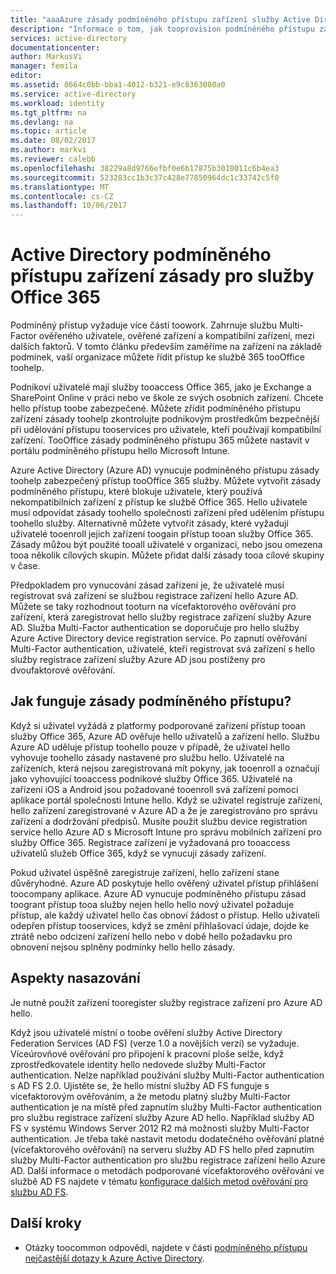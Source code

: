 ```yaml
---
title: "aaaAzure zásady podmíněného přístupu zařízení služby Active Directory pro služby Office 365 | Microsoft Docs"
description: "Informace o tom, jak tooprovision podmíněného přístupu zařízení zásady toohelp zabezpečit podnikové prostředky, při zachování tooservices dodržování předpisů a přístup uživatele."
services: active-directory
documentationcenter: 
author: MarkusVi
manager: femila
editor: 
ms.assetid: 8664c0bb-bba1-4012-b321-e9c8363080a0
ms.service: active-directory
ms.workload: identity
ms.tgt_pltfrm: na
ms.devlang: na
ms.topic: article
ms.date: 08/02/2017
ms.author: markvi
ms.reviewer: calebb
ms.openlocfilehash: 38229a8d9766efbf0e6b17875b3018011c6b4ea3
ms.sourcegitcommit: 523283cc1b3c37c428e77850964dc1c33742c5f0
ms.translationtype: MT
ms.contentlocale: cs-CZ
ms.lasthandoff: 10/06/2017
---
```

# <a name="active-directory-conditional-access-device-policies-for-office-365-services"></a>Active Directory podmíněného přístupu zařízení zásady pro služby Office 365

Podmíněný přístup vyžaduje více částí toowork. Zahrnuje službu Multi-Factor ověřeného uživatele, ověřené zařízení a kompatibilní zařízení, mezi dalších faktorů. V tomto článku především zaměříme na zařízení na základě podmínek, vaší organizace můžete řídit přístup ke službě 365 tooOffice toohelp. 

Podnikoví uživatelé mají služby tooaccess Office 365, jako je Exchange a SharePoint Online v práci nebo ve škole ze svých osobních zařízení. Chcete hello přístup toobe zabezpečené. Můžete zřídit podmíněného přístupu zařízení zásady toohelp zkontrolujte podnikovým prostředkům bezpečnější při udělování přístupu tooservices pro uživatele, kteří používají kompatibilní zařízení. TooOffice zásady podmíněného přístupu 365 můžete nastavit v portálu podmíněného přístupu hello Microsoft Intune.

Azure Active Directory (Azure AD) vynucuje podmíněného přístupu zásady toohelp zabezpečený přístup tooOffice 365 služby. Můžete vytvořit zásady podmíněného přístupu, které blokuje uživatele, který používá nekompatibilních zařízení z přístup ke službě Office 365. Hello uživatele musí odpovídat zásady toohello společnosti zařízení před udělením přístupu toohello služby. Alternativně můžete vytvořit zásady, které vyžadují uživatelé tooenroll jejich zařízení toogain přístup tooan služby Office 365. Zásady můžou být použité tooall uživatelé v organizaci, nebo jsou omezena tooa několik cílových skupin. Můžete přidat další zásady tooa cílové skupiny v čase.

Předpokladem pro vynucování zásad zařízení je, že uživatelé musí registrovat svá zařízení se službou registrace zařízení hello Azure AD. Můžete se taky rozhodnout tooturn na vícefaktorového ověřování pro zařízení, která zaregistrovat hello služby registrace zařízení služby Azure AD. Služba Multi-Factor authentication se doporučuje pro hello služby Azure Active Directory device registration service. Po zapnutí ověřování Multi-Factor authentication, uživatelé, kteří registrovat svá zařízení s hello služby registrace zařízení služby Azure AD jsou postiženy pro dvoufaktorové ověřování.

## <a name="how-does-a-conditional-access-policy-work"></a>Jak funguje zásady podmíněného přístupu?

Když si uživatel vyžádá z platformy podporované zařízení přístup tooan služby Office 365, Azure AD ověřuje hello uživatelů a zařízení hello. Službu Azure AD uděluje přístup toohello pouze v případě, že uživatel hello vyhovuje toohello zásady nastavené pro službu hello. Uživatelé na zařízeních, která nejsou zaregistrovaná mít pokyny, jak tooenroll a označují jako vyhovující tooaccess podnikové služby Office 365. Uživatelé na zařízení iOS a Android jsou požadované tooenroll svá zařízení pomocí aplikace portál společnosti Intune hello. Když se uživatel registruje zařízení, hello zařízení zaregistrované v Azure AD a že je zaregistrováno pro správu zařízení a dodržování předpisů. Musíte použít službu device registration service hello Azure AD s Microsoft Intune pro správu mobilních zařízení pro služby Office 365. Registrace zařízení je vyžadovaná pro tooaccess uživatelů služeb Office 365, když se vynucují zásady zařízení.

Pokud uživatel úspěšně zaregistruje zařízení, hello zařízení stane důvěryhodné. Azure AD poskytuje hello ověřený uživatel přístup přihlášení toocompany aplikace. Azure AD vynucuje podmíněného přístupu zásad toogrant přístup tooa služby nejen hello hello nový uživatel požaduje přístup, ale každý uživatel hello čas obnoví žádost o přístup. Hello uživateli odepřen přístup tooservices, když se změní přihlašovací údaje, dojde ke ztrátě nebo odcizení zařízení hello nebo v době hello požadavku pro obnovení nejsou splněny podmínky hello hello zásady.

## <a name="deployment-considerations"></a>Aspekty nasazování

Je nutné použít zařízení tooregister služby registrace zařízení pro Azure AD hello.

Když jsou uživatelé místní o toobe ověření služby Active Directory Federation Services (AD FS) (verze 1.0 a novějších verzí) se vyžaduje. Víceúrovňové ověřování pro připojení k pracovní ploše selže, když zprostředkovatele identity hello nedovede služby Multi-Factor authentication. Nelze například používání služby Multi-Factor authentication s AD FS 2.0. Ujistěte se, že hello místní služby AD FS funguje s vícefaktorovým ověřováním, a že metodu platný služby Multi-Factor authentication je na místě před zapnutím služby Multi-Factor authentication pro službu registrace zařízení služby Azure AD hello. Například služby AD FS v systému Windows Server 2012 R2 má možnosti služby Multi-Factor authentication. Je třeba také nastavit metodu dodatečného ověřování platné (vícefaktorového ověřování) na serveru služby AD FS hello před zapnutím služby Multi-Factor authentication pro službu registrace zařízení hello Azure AD. Další informace o metodách podporované vícefaktorového ověřování ve službě AD FS najdete v tématu [konfigurace dalších metod ověřování pro službu AD FS](/windows-server/identity/ad-fs/operations/configure-additional-authentication-methods-for-ad-fs).

## <a name="next-steps"></a>Další kroky

*   Otázky toocommon odpovědi, najdete v části [podmíněného přístupu nejčastější dotazy k Azure Active Directory](active-directory-conditional-faqs.md).
